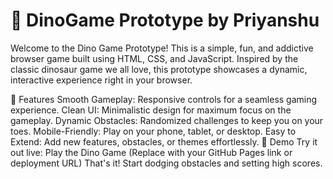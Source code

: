 # 🦖 DinoGame Prototype by Priyanshu
Welcome to the Dino Game Prototype! This is a simple, fun, and addictive browser game built using HTML, CSS, and JavaScript. Inspired by the classic dinosaur game we all love, this prototype showcases a dynamic, interactive experience right in your browser.

🌟 Features
Smooth Gameplay: Responsive controls for a seamless gaming experience.
Clean UI: Minimalistic design for maximum focus on the gameplay.
Dynamic Obstacles: Randomized challenges to keep you on your toes.
Mobile-Friendly: Play on your phone, tablet, or desktop.
Easy to Extend: Add new features, obstacles, or themes effortlessly.
🚀 Demo
Try it out live: Play the Dino Game
(Replace with your GitHub Pages link or deployment URL)
That's it! Start dodging obstacles and setting high scores.
